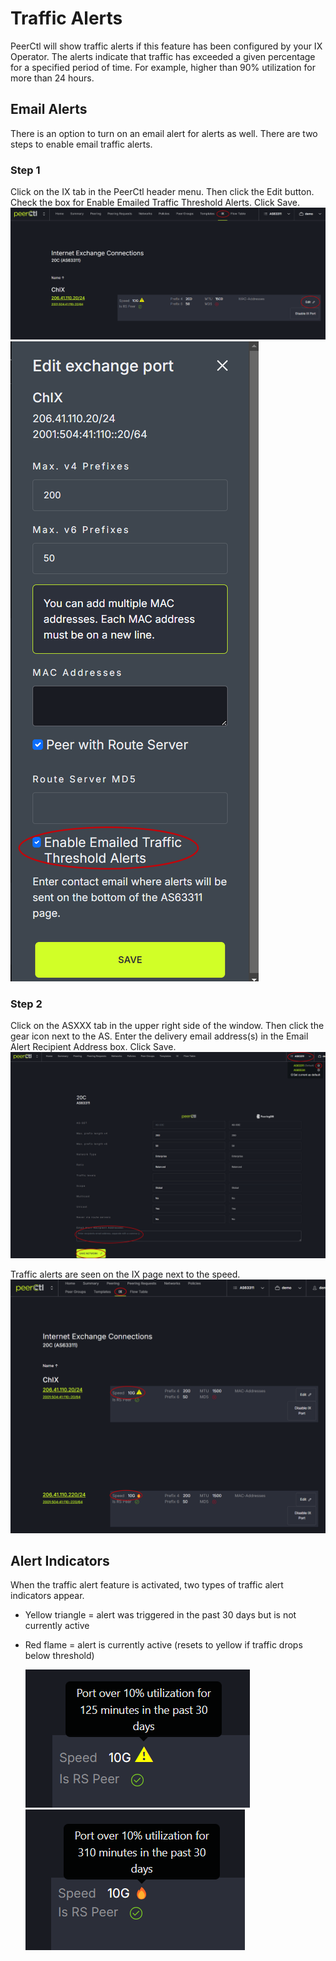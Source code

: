 # Traffic Alerts

PeerCtl will show traffic alerts if this feature has been configured by your IX Operator. The alerts indicate that traffic has exceeded a given percentage for a specified period of time. For example, higher than 90% utilization for more than 24 hours. 

## Email Alerts
There is an option to turn on an email alert for alerts as well. There are two steps to enable email traffic alerts. 

### Step 1
Click on the IX tab in the PeerCtl header menu. Then click the Edit button. Check the box for Enable Emailed Traffic Threshold Alerts. Click Save.
   ![](img/ixedit.png)
   ![](img/enablealerts.png)

### Step 2
Click on the ASXXX tab in the upper right side of the window. Then click the gear icon next to the AS. Enter the delivery email address(s) in the Email Alert Recipient Address box. Click Save.
   ![](img/email.png)

Traffic alerts are seen on the IX page next to the speed. 
   ![](img/trafficalerts.png)

## Alert Indicators
When the traffic alert feature is activated, two types of traffic alert indicators appear.

- Yellow triangle = alert was triggered in the past 30 days but is not currently active
- Red flame = alert is currently active (resets to yellow if traffic drops below threshold)

   ![](img/warninghover.png)
   ![](img/alerthover.png)
